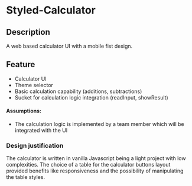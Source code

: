 # Styled-Calculator
## Description
A web based calculator UI with a mobile fist design.

## Feature
- Calculator UI
- Theme selector
- Basic calculation capability (additions, subtractions)
- Sucket for calculation logic integration (readInput, showResult)

#### Assumptions:
- The calculation logic is implemented by a team member which will be integrated with the UI

### Design justification
The calculator is written in vanilla Javascript being a light project with low complexities.
The choice of a table for the calculator buttons layout provided benefits like responsiveness and the possibility of manipulating the table styles.
